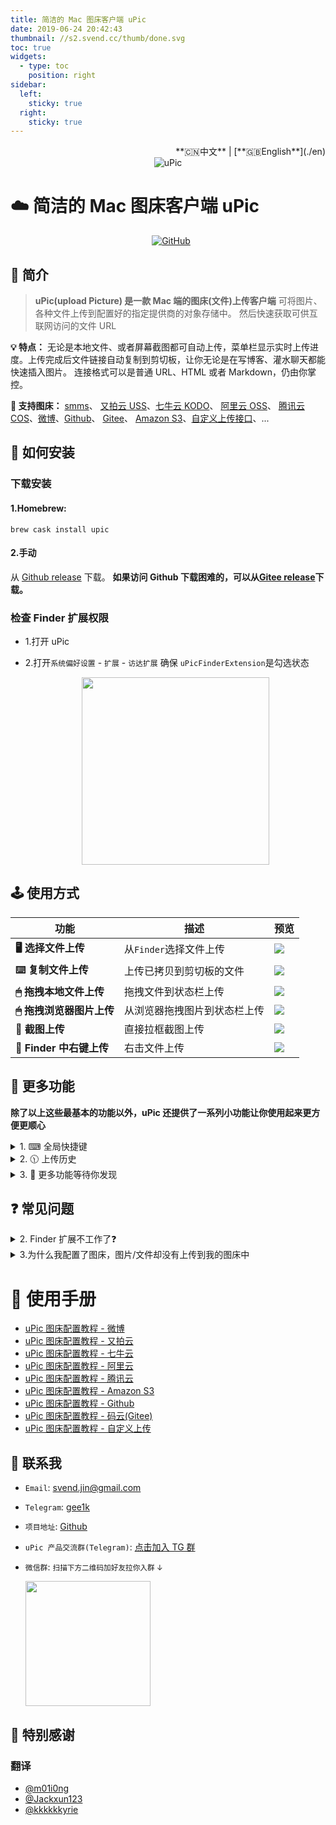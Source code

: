 ```yaml
---
title: 简洁的 Mac 图床客户端 uPic
date: 2019-06-24 20:42:43
thumbnail: //s2.svend.cc/thumb/done.svg
toc: true
widgets:
  - type: toc
    position: right
sidebar:
  left:
    sticky: true
  right:
    sticky: true
---
```

<div align="right">**🇨🇳中文** | [**🇬🇧English**](./en)</div>

<div align="center">
  <img src="https://raw.githubusercontent.com/gee1k/oss/master/screenshot/uPic/logo.png" alt="uPic">
</div>

# ☁️ 简洁的 Mac 图床客户端 uPic

<div style="display: flex;justify-content: center;" align="center">
	<a href="https://github.com/gee1k/uPic/releases/latest">
    <img src="https://img.shields.io/github/release/gee1k/uPic?label=version&style=flat-square" alt="">
  </a>
	<a href="https://github.com/gee1k/uPic/releases" style="margin: 0 5px;">
    <img src="https://img.shields.io/github/downloads/gee1k/uPic/total.svg?style=flat-square" alt="">
  </a> 
  <a href="https://github.com/gee1k/uPic/blob/master/LICENSE">
		<img alt="GitHub" src="https://img.shields.io/github/license/gee1k/uPic?style=flat-square">
	</a>
</div>


## 📑 简介

> **uPic(upload Picture) 是一款 Mac 端的图床(文件)上传客户端**
> 可将图片、各种文件上传到配置好的指定提供商的对象存储中。
> 然后快速获取可供互联网访问的文件 URL

**💡 特点：** 无论是本地文件、或者屏幕截图都可自动上传，菜单栏显示实时上传进度。上传完成后文件链接自动复制到剪切板，让你无论是在写博客、灌水聊天都能快速插入图片。
连接格式可以是普通 URL、HTML 或者 Markdown，仍由你掌控。

**🔋 支持图床：** [smms](https://sm.ms/)、 [又拍云 USS](https://www.upyun.com/products/file-storage)、[七牛云 KODO](https://www.qiniu.com/products/kodo)、 [阿里云 OSS](https://www.aliyun.com/product/oss/)、 [腾讯云 COS](https://cloud.tencent.com/product/cos)、[微博](https://weibo.com/)、[Github](https://github.com/settings/tokens)、 [Gitee](https://gitee.com/profile/personal_access_tokens)、 [Amazon S3](https://aws.amazon.com/cn/s3/)、[自定义上传接口](https://blog.svend.cc/upic/tutorials/custom)、...

## 🚀 如何安装

### 下载安装
#### 1.Homebrew:
```
brew cask install upic
```
#### 2.手动
从 [Github release](https://github.com/gee1k/uPic/releases) 下载。
**如果访问 Github 下载困难的，可以从[Gitee release](https://gitee.com/gee1k/uPic/releases)下载。**

### 检查 Finder 扩展权限

- 1.打开 uPic

- 2.打开`系统偏好设置` - `扩展` - `访达扩展` 确保 `uPicFinderExtension`是勾选状态

  <center>
    <img src="https://raw.githubusercontent.com/gee1k/oss/master/screenshot/uPic/finder-extension.png" height="300">
  </center>



## 🕹 使用方式

| 功能 | 描述 | 预览 |
| --- | --- | --- |
| **🖥 选择文件上传** | 从`Finder`选择文件上传 | ![](https://raw.githubusercontent.com/gee1k/oss/master/screenshot/uPic/selectFile.gif) |
| **⌨️ 复制文件上传** | 上传已拷贝到剪切板的文件 | ![](https://raw.githubusercontent.com/gee1k/oss/master/screenshot/uPic/paste.gif) |
| **🖱 拖拽本地文件上传** | 拖拽文件到状态栏上传 | ![](https://raw.githubusercontent.com/gee1k/oss/master/screenshot/uPic/drag-finder.gif) |
| **🖱 拖拽浏览器图片上传** | 从浏览器拖拽图片到状态栏上传 | ![](https://raw.githubusercontent.com/gee1k/oss/master/screenshot/uPic/drag-browser.gif) |
| **📸 截图上传** | 直接拉框截图上传 | ![](https://raw.githubusercontent.com/gee1k/oss/master/screenshot/uPic/screenshot.gif) |
| **📂 Finder 中右键上传** | 右击文件上传 | ![](https://raw.githubusercontent.com/gee1k/oss/master/screenshot/uPic/finder-contextmenu.gif) |



## 🧰 更多功能

**除了以上这些最基本的功能以外，uPic 还提供了一系列小功能让你使用起来更方便更顺心**

<details><summary>1. ⌨︎ 全局快捷键</summary><br>
<p>
	<center>
		<img src="https://raw.githubusercontent.com/gee1k/oss/master/screenshot/uPic/shortcuts.png" height="300">
	</center>
</p>
</details>
<details><summary>2. 🕦 上传历史</summary><br>
<p>
	<center>
		<img src="https://raw.githubusercontent.com/gee1k/oss/master/screenshot/uPic/history.png" height="300">
	</center>
</p>
</details>
<details><summary>3. 📢 更多功能等待你发现</summary><br>
<p>
	...
</p>
</details>



## ❓ 常见问题

<details><summary>2. Finder 扩展不工作了❓</summary><br>
<p>由于 Finder 扩展是只要加上之后会一直都存在，所以当你遇到 Finder 扩展操作无反应的时候，可能是 uPic 主程序没有打开</p>
</details>
<details>
	<summary>3.为什么我配置了图床，图片/文件却没有上传到我的图床中</summary>
	<div>
		<p>配置好的图床可以在菜单栏`图床`中选择。选中的图床就是您接下来文件会上传到的图床</p>
		<img src="https://raw.githubusercontent.com/gee1k/oss/master/screenshot/uPic/default-host.png" width="450">
	</div> 
</details>

# 📝 使用手册

- [uPic 图床配置教程 - 微博](./tutorials/weibo)
- [uPic 图床配置教程 - 又拍云](./tutorials/upyun_uss)
- [uPic 图床配置教程 - 七牛云](./tutorials/qiniu_kodo)
- [uPic 图床配置教程 - 阿里云](./tutorials/aliyun_oss)
- [uPic 图床配置教程 - 腾讯云](./tutorials/tencent_cos)
- [uPic 图床配置教程 - Amazon S3](./tutorials/amazon_s3)
- [uPic 图床配置教程 - Github](./tutorials/github)
- [uPic 图床配置教程 - 码云(Gitee)](./tutorials/gitee)
- [uPic 图床配置教程 - 自定义上传](./tutorials/custom)

## 💌 联系我

- `Email`: svend.jin@gmail.com
- `Telegram`: [gee1k](https://t.me/gee1k)
- `项目地址`: [Github](https://github.com/gee1k/uPic)
- `uPic 产品交流群(Telegram)`:  [点击加入 TG 群](https://t.me/upic_host)
- `微信群`:  <small>扫描下方二维码加好友拉你入群 ↓ </small>

	<img src="https://raw.githubusercontent.com/gee1k/oss/master/personal/geee1k.JPG" height="200">

## 🤙 特别感谢

### 翻译
- [@m01i0ng](https://github.com/m01i0ng)
- [@Jackxun123](https://github.com/Jackxun123)
- [@kkkkkkyrie](https://github.com/kkkkkkyrie)